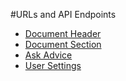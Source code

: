 #URLs and API Endpoints

* [Document Header](document-header.md)
* [Document Section](document-section.md)
* [Ask Advice](ask-advice.md)
* [User Settings](settings.md)
